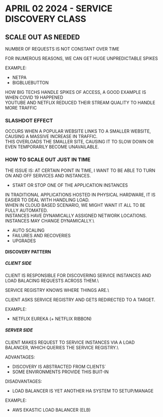 # APRIL 02 2024 - SERVICE DISCOVERY CLASS

## SCALE OUT AS NEEDED

NUMBER OF REQUESTS IS NOT CONSTANT OVER TIME

FOR INUMEROUS REASONS, WE CAN GET HUGE UNPREDICTABLE SPIKES

EXAMPLE:

- NETPA
- BIGBLUEBUTTON

HOW BIG TECHS HANDLE SPIKES OF ACCESS, A GOOD EXAMPLE IS WHEN COVID 19 HAPPENED\
YOUTUBE AND NETFLIX REDUCED THEIR STREAM QUALITY TO HANDLE MORE TRAFFIC

### SLASHDOT EFFECT

OCCURS WHEN A POPULAR WEBSITE LINKS TO A SMALLER WEBSITE, CAUSING A MASSIVE INCREASE IN TRAFFIC.\
THIS OVERLOADS THE SMALLER SITE, CAUSING IT TO SLOW DOWN OR EVEN TEMPORARILY BECOME UNAVAILABLE.

### HOW TO SCALE OUT JUST IN TIME

THE ISSUE IS: AT CERTAIN POINT IN TIME, I WANT TO BE ABLE TO TURN ON AND OFF SERVICES AND INSTANCES.

- START OR STOP ONE OF THE APPLICATION INSTANCES

IN TRADITIONAL APPLICATIONS HOSTED IN PHYSICAL HARDWARE, IT IS EASIER TO DEAL WITH HANDLING LOAD.\
WHEN IN CLOUD BASED SCENARIO, WE MIGHT WANT IT ALL TO BE FULLY AUTOMATED.\
INSTANCES HAVE DYNAMICALLY ASSIGNED NETWORK LOCATIONS.\
INSTANCES MAY CHANGE DYNAMICALLY.\

- AUTO SCALING
- FAILURES AND RECOVERIES
- UPGRADES

#### DISCOVERY PATTERN

##### CLIENT SIDE 

CLIENT IS RESPONSIBLE FOR DISCOVERING SERVICE INSTANCES AND LOAD BALACING REQUESTS ACROSS THEM.\

SERVICE REGISTRY KNOWS WHERE THINGS ARE.\

CLIENT ASKS SERVICE REGISTRY AND GETS REDIRECTED TO A TARGET.

EXAMPLE:

- NETFLIX EUREKA (+ NETFLIX RIBBON)

##### SERVER SIDE 

CLIENT MAKES REQUEST TO SERVICE INSTANCES VIA A LOAD BALANCER, WHICH QUERIES THE SERVICE REGISTRY.\

ADVANTAGES:

- DISCOVERY IS ABSTRACTED FROM CLIENTS´
- SOME ENVIRONMENTS PROVIDE THIS BUIT-IN


DISADVANTAGES:

- LOAD BALANCER IS YET ANOTHER HA SYSTEM TO SETUP/MANAGE

EXAMPLE:

- AWS EKASTIC LOAD BALANCER (ELB)